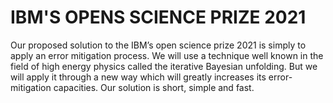# IBM'S OPENS SCIENCE PRIZE 2021

Our proposed solution to the IBM’s open science prize 2021 is simply to apply an error mitigation process. We
will use a technique well known in the field of high energy physics called the iterative Bayesian unfolding. But we
will apply it through a new way which will greatly increases its error-mitigation capacities. Our solution is short,
simple and fast.

